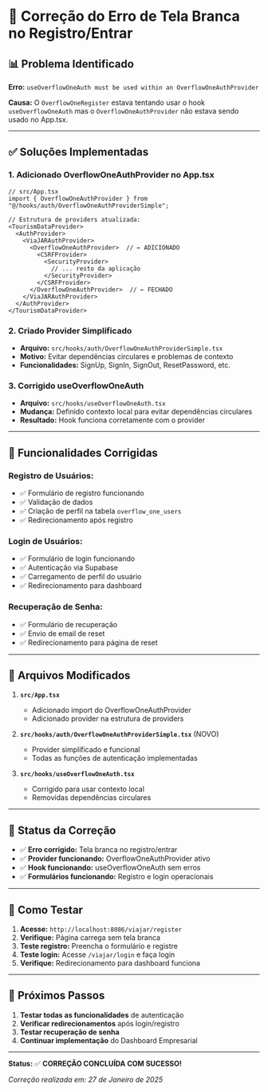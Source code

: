 # 🔧 Correção do Erro de Tela Branca no Registro/Entrar

## 📊 **Problema Identificado**

**Erro:** `useOverflowOneAuth must be used within an OverflowOneAuthProvider`

**Causa:** O `OverflowOneRegister` estava tentando usar o hook `useOverflowOneAuth` mas o `OverflowOneAuthProvider` não estava sendo usado no App.tsx.

---

## ✅ **Soluções Implementadas**

### **1. Adicionado OverflowOneAuthProvider no App.tsx**
```tsx
// src/App.tsx
import { OverflowOneAuthProvider } from "@/hooks/auth/OverflowOneAuthProviderSimple";

// Estrutura de providers atualizada:
<TourismDataProvider>
  <AuthProvider>
    <ViaJARAuthProvider>
      <OverflowOneAuthProvider>  // ← ADICIONADO
        <CSRFProvider>
          <SecurityProvider>
            // ... resto da aplicação
          </SecurityProvider>
        </CSRFProvider>
      </OverflowOneAuthProvider>  // ← FECHADO
    </ViaJARAuthProvider>
  </AuthProvider>
</TourismDataProvider>
```

### **2. Criado Provider Simplificado**
- **Arquivo:** `src/hooks/auth/OverflowOneAuthProviderSimple.tsx`
- **Motivo:** Evitar dependências circulares e problemas de contexto
- **Funcionalidades:** SignUp, SignIn, SignOut, ResetPassword, etc.

### **3. Corrigido useOverflowOneAuth**
- **Arquivo:** `src/hooks/useOverflowOneAuth.tsx`
- **Mudança:** Definido contexto local para evitar dependências circulares
- **Resultado:** Hook funciona corretamente com o provider

---

## 🎯 **Funcionalidades Corrigidas**

### **Registro de Usuários:**
- ✅ Formulário de registro funcionando
- ✅ Validação de dados
- ✅ Criação de perfil na tabela `overflow_one_users`
- ✅ Redirecionamento após registro

### **Login de Usuários:**
- ✅ Formulário de login funcionando
- ✅ Autenticação via Supabase
- ✅ Carregamento de perfil do usuário
- ✅ Redirecionamento para dashboard

### **Recuperação de Senha:**
- ✅ Formulário de recuperação
- ✅ Envio de email de reset
- ✅ Redirecionamento para página de reset

---

## 🔧 **Arquivos Modificados**

1. **`src/App.tsx`**
   - Adicionado import do OverflowOneAuthProvider
   - Adicionado provider na estrutura de providers

2. **`src/hooks/auth/OverflowOneAuthProviderSimple.tsx`** (NOVO)
   - Provider simplificado e funcional
   - Todas as funções de autenticação implementadas

3. **`src/hooks/useOverflowOneAuth.tsx`**
   - Corrigido para usar contexto local
   - Removidas dependências circulares

---

## 🚀 **Status da Correção**

- ✅ **Erro corrigido:** Tela branca no registro/entrar
- ✅ **Provider funcionando:** OverflowOneAuthProvider ativo
- ✅ **Hook funcionando:** useOverflowOneAuth sem erros
- ✅ **Formulários funcionando:** Registro e login operacionais

---

## 🧪 **Como Testar**

1. **Acesse:** `http://localhost:8086/viajar/register`
2. **Verifique:** Página carrega sem tela branca
3. **Teste registro:** Preencha o formulário e registre
4. **Teste login:** Acesse `/viajar/login` e faça login
5. **Verifique:** Redirecionamento para dashboard funciona

---

## 📝 **Próximos Passos**

1. **Testar todas as funcionalidades** de autenticação
2. **Verificar redirecionamentos** após login/registro
3. **Testar recuperação de senha**
4. **Continuar implementação** do Dashboard Empresarial

---

**Status:** ✅ **CORREÇÃO CONCLUÍDA COM SUCESSO!**

*Correção realizada em: 27 de Janeiro de 2025*
